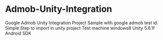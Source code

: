 # Admob-Unity-Integration
Google Admob Unity Integration Project Sample with google admob test id. Simple Step to import in unity project
Test machine windows8 
Unity 5.6.1f
Android SDK

